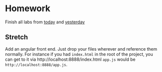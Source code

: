 # Homework

Finish all labs from [today](../student_labs/) and [yesterday](../../day2/student_labs/)

## Stretch

Add an angular front end.  Just drop your files wherever and reference them normally.  For instance if you had `index.html` in the root of the project, you can get to it via http://localhost:8888/index.html  `app.js` would be `http://localhost:8888/app.js`.
